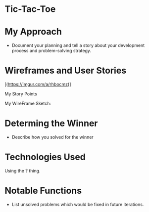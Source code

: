 # Tic-Tac-Toe

# My Approach 

* Document your planning and tell a story about your development process and problem-solving strategy.

# Wireframes and User Stories

[(https://imgur.com/a/rhbocmz)]

My Story Points

My WireFrame Sketch: 
# Determing the Winner

* Describe how you solved for the winner

# Technologies Used

Using the ? thing. 

# Notable Functions

* List unsolved problems which would be fixed in future iterations.
